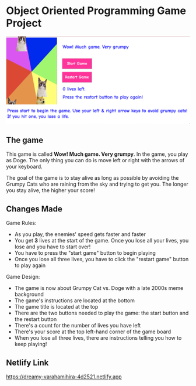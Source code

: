 # Object Oriented Programming Game Project

<p align="center"><img src="images/game_screenshot.png"></p>

## The game

This game is called **Wow! Much game. Very grumpy**. In the game, you play as Doge. The only thing you can do is move left or right with the arrows of your keyboard.

The goal of the game is to stay alive as long as possible by avoiding the Grumpy Cats who are raining from the sky and trying to get you. The longer you stay alive, the higher your score!

## Changes Made
Game Rules:
- As you play, the enemies' speed gets faster and faster
- You get **3** lives at the start of the game. Once you lose all your lives, you lose and you have to start over!
- You have to press the "start game" button to begin playing
- Once you lose all three lives, you have to click the "restart game" button to play again

Game Design:
- The game is now about Grumpy Cat vs. Doge with a late 2000s meme background
- The game's instructions are located at the bottom
- The game title is located at the top
- There are the two buttons needed to play the game: the start button and the restart button
- There's a count for the number of lives you have left
- There's your score at the top left-hand corner of the game board
- When you lose all three lives, there are instructions telling you how to keep playing!

## Netlify Link
https://dreamy-varahamihira-4d2521.netlify.app

